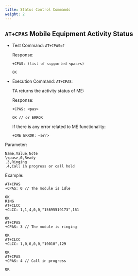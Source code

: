 ```yaml
---
title: Status Control Commands
weight: 2
---
```


## `AT+CPAS` Mobile Equipment Activity Status

- Test Command: `AT+CPAS=?`

  Response:

  ```at
  +CPAS: (list of supported <pas>s)

  OK
  ```

- Execution Command: `AT+CPAS`:

  TA returns the activity status of ME:

  Response:

  ```at
  +CPAS: <pas>

  OK // or ERROR
  ```

  If there is any error related to ME functionality:

  ```at
  +CME ERROR: <err>
  ```

Parameter:

```csv
Name,Value,Note
\<pas>,0,Ready
,3,Ringing
,4,Call in progress or call hold
```

Example:

```at
AT+CPAS
+CPAS: 0 // The module is idle

OK
RING
AT+CLCC
+CLCC: 1,1,4,0,0,"15695519173",161

OK
AT+CPAS
+CPAS: 3 // The module is ringing

OK
AT+CLCC
+CLCC: 1,0,0,0,0,"10010",129

OK
AT+CPAS
+CPAS: 4 // Call in progress

OK
```
